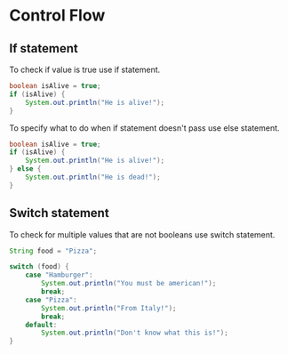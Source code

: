 # Control Flow

## If statement
To check if value is true use if statement.

```java
boolean isAlive = true;
if (isAlive) {
	System.out.println("He is alive!");
}
```

To specify what to do when if statement doesn't pass use else statement.

```java
boolean isAlive = true;
if (isAlive) {
	System.out.println("He is alive!");
} else {
	System.out.println("He is dead!");
}
```

## Switch statement
To check for multiple values that are not booleans use switch statement.

```java
String food = "Pizza";

switch (food) {
	case "Hamburger":
		System.out.println("You must be american!");
		break;
	case "Pizza":
		System.out.println("From Italy!");
		break;
	default:
		System.out.println("Don't know what this is!");
}
```
